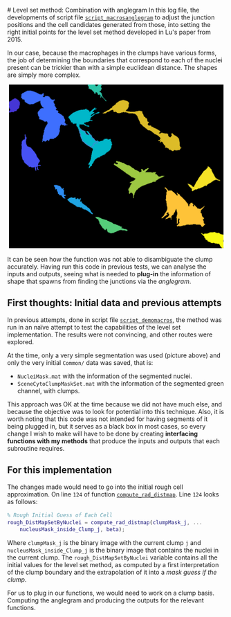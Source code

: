 # Level set method: Combination with anglegram
In this log file, the developments of script file
[`script_macrosanglegram`](../script_macrosanglegram.m)
to adjust the junction positions and the cell candidates generated from
those, into setting the right initial points for the level set method
developed in Lu's paper from 2015.

In our case, because the macrophages in the clumps have various forms,
the job of determining the boundaries that correspond to each of the
nuclei present can be trickier than with a simple euclidean distance. The
shapes are simply more complex.

![previous-tests-e.g](../figs/prev-run-clump.png)

It can be seen how the function was not able to disambiguate the clump
accurately. Having run this code in previous tests, we can analyse the
inputs and outputs, seeing what is needed to **plug-in** the information
of shape that spawns from finding the junctions via the _anglegram_.

## First thoughts: Initial data and previous attempts
In previous attempts, done in script file
[`script_demomacros`](../script_demomacros.m), the method was run in an
naïve attempt to test the capabilities of the level set implementation.
The results were not convincing, and other routes were explored.

At the time, only a very simple segmentation was used (picture above) and only
the very initial `Common/` data was saved, that is:
+ `NucleiMask.mat` with the information of the segmented nuclei.
+ `SceneCytoClumpMaskSet.mat` with the information of the segmented
  green channel, with clumps.

This approach was OK at the time because we did not have much else, and because
the objective was to look for potential into this technique. Also, it is worth
noting that this code was not intended for having segments of it being plugged
in, but it serves as a black box in most cases, so every change I wish to make
will have to be done by creating **interfacing functions with my methods**
that produce the inputs and outputs that each subroutine requires.
## For this implementation
The changes made would need to go into the initial rough cell approximation.
On line `124` of function
[`compute_rad_distmap`](../Funs/InitialGuess/compute_rad_distmap.m).
Line `124` looks as follows:
```Matlab
% Rough Initial Guess of Each Cell
rough_DistMapSetByNuclei = compute_rad_distmap(clumpMask_j, ...
    nucleusMask_inside_Clump_j, beta);
```
Where `clumpMask_j` is the binary image with the current clump `j` and
`nucleusMask_inside_Clump_j` is the binary image that contains the nuclei
in the current clump. The `rough_DistMapSetByNuclei` variable contains all
the initial values for the level set method, as computed by a first
interpretation of the clump boundary and the extrapolation of it into a
_mask guess if the clump_.

For us to plug in our functions, we would need to work on a clump basis.
Computing the anglegram and producing the outputs for the relevant functions.
